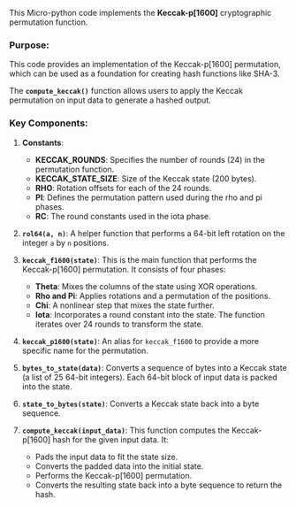 This Micro-python code implements the **Keccak-p[1600]** cryptographic permutation function.

### Purpose:
This code provides an implementation of the Keccak-p[1600] permutation, which can be used as a foundation for creating hash functions like SHA-3. 

The **`compute_keccak()`** function allows users to apply the Keccak permutation on input data to generate a hashed output.
### Key Components:

1. **Constants**:
   - **KECCAK_ROUNDS**: Specifies the number of rounds (24) in the permutation function.
   - **KECCAK_STATE_SIZE**: Size of the Keccak state (200 bytes).
   - **RHO**: Rotation offsets for each of the 24 rounds.
   - **PI**: Defines the permutation pattern used during the rho and pi phases.
   - **RC**: The round constants used in the iota phase.

2. **`rol64(a, n)`**: A helper function that performs a 64-bit left rotation on the integer `a` by `n` positions.

3. **`keccak_f1600(state)`**: This is the main function that performs the Keccak-p[1600] permutation. It consists of four phases:
   - **Theta**: Mixes the columns of the state using XOR operations.
   - **Rho and Pi**: Applies rotations and a permutation of the positions.
   - **Chi**: A nonlinear step that mixes the state further.
   - **Iota**: Incorporates a round constant into the state.
   The function iterates over 24 rounds to transform the state.

4. **`keccak_p1600(state)`**: An alias for `keccak_f1600` to provide a more specific name for the permutation.

5. **`bytes_to_state(data)`**: Converts a sequence of bytes into a Keccak state (a list of 25 64-bit integers). Each 64-bit block of input data is packed into the state.

6. **`state_to_bytes(state)`**: Converts a Keccak state back into a byte sequence.

7. **`compute_keccak(input_data)`**: This function computes the Keccak-p[1600] hash for the given input data. It:
   - Pads the input data to fit the state size.
   - Converts the padded data into the initial state.
   - Performs the Keccak-p[1600] permutation.
   - Converts the resulting state back into a byte sequence to return the hash.



